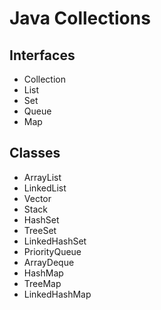 # Java Collections

## Interfaces

- Collection 
- List 
- Set 
- Queue
- Map

## Classes

- ArrayList
- LinkedList
- Vector
- Stack
- HashSet
- TreeSet
- LinkedHashSet
- PriorityQueue
- ArrayDeque
- HashMap
- TreeMap
- LinkedHashMap


